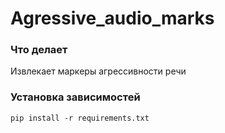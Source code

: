 # Agressive_audio_marks
### Что делает
Извлекает маркеры агрессивности речи

### Установка зависимостей
```
pip install -r requirements.txt
```
